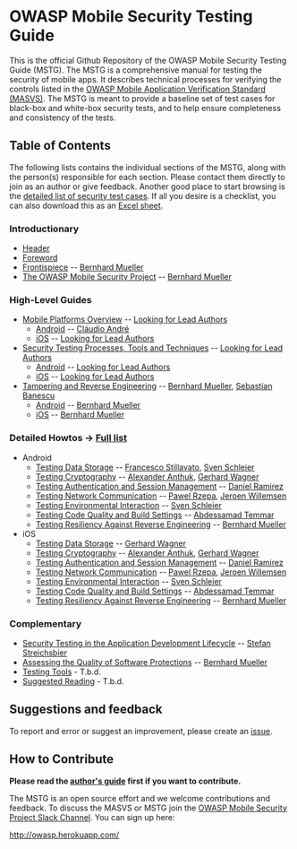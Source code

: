 # OWASP Mobile Security Testing Guide

This is the official Github Repository of the OWASP Mobile Security Testing Guide (MSTG). The MSTG is a comprehensive manual for testing the security of mobile apps. It describes technical processes for verifying the controls listed in the [OWASP Mobile Application Verification Standard (MASVS)](https://github.com/OWASP/owasp-masvs). The MSTG is meant to provide a baseline set of test cases for black-box and white-box security tests, and to help ensure completeness and consistency of the tests.

## Table of Contents

The following lists contains the individual sections of the MSTG, along with the person(s) responsible for each section. Please contact them directly to join as an author or give feedback. Another good place to start browsing is the [detailed list of security test cases](all_tests.md). If all you desire is a checklist, you can also download this as an [Excel sheet](Checklist/OWASP-MSTG-Mobile-AppSec-Tests.xlsx).

### Introductionary

- [Header](Document/0x00-Header.md)
- [Foreword](Document/0x01-Foreword.md)
- [Frontispiece](Document/0x02-Frontispiece.md) -- [Bernhard Mueller](https://github.com/b-mueller)
- [The OWASP Mobile Security Project](Document/0x03-The-OWASP-Mobile-Security-Project.md) -- [Bernhard Mueller](https://github.com/b-mueller)

### High-Level Guides

* [Mobile Platforms Overview](Document/0x04-Mobile-Platfoms-Overview.md)  --  [Looking for Lead Authors](authors_guide.md)
   * [Android](Document/0x04a-Android.md) -- [Cláudio André](https://github.com/clviper)
   * [iOS](Document/0x04b-iOS.md) -- [Looking for Lead Authors](authors_guide.md)
* [Security Testing Processes, Tools and Techniques](Document/0x05-Testing-Processes-and-Techniques.md) -- [Looking for Lead Authors](authors_guide.md)
   * [Android](Document/0x05a-Testing-Process-and-Techniques-Android.md) -- [Looking for Lead Authors](https://github.com/OWASP/owasp-mstg/blob/master/authors_guide.md)
   * [iOS](Document/0x05b-Testing-Process-and-Techniques-iOS.md) -- [Looking for Lead Authors](https://github.com/OWASP/owasp-mstg/blob/master/authors_guide.md)
* [Tampering and Reverse Engineering](Document/0x06-Reverse-Engineering-and-Tampering.md) -- [Bernhard Mueller](https://github.com/b-mueller), [Sebastian Banescu](https://github.com/banescusebi)
   * [Android](Document/0x06a-Reverse-Engineering-and-Tampering-Android.md) -- [Bernhard Mueller](https://github.com/b-mueller)
   * [iOS](Document/0x06b-Reverse-Engineering-and-Tampering-iOS.md) -- [Bernhard Mueller](https://github.com/b-mueller)

### Detailed Howtos -> [Full list](all_tests.md)

  * Android
    * [Testing Data Storage](Document/Testcases/0x01a_OMTG-DATAST_Android.md) -- [Francesco Stillavato](https://github.com/litsnarf), [Sven Schleier](https://github.com/sushi2k)
    * [Testing Cryptography](Document/Testcases/0x01b_OMTG-CRYPTO_Android.md) --  [Alexander Anthuk](https://github.com/c0rdis), [Gerhard Wagner](https://github.com/thec00n)
    * [Testing Authentication and Session Management](Document/Testcases/0x01c_OMTG-AUTH_Android.md) -- [Daniel Ramirez](https://github.com/ram7rez)
    * [Testing Network Communication](Document/Testcases/0x01d_OMTG-NET_Android.md) -- [Pawel Rzepa](https://github.com/th3g1itch), [Jeroen Willemsen](https://github.com/commjoen)
    * [Testing Environmental Interaction](Document/Testcases/0x01e_OMTG-ENV_Android.md) -- [Sven Schleier](https://github.com/sushi2k)
    * [Testing Code Quality and Build Settings](Document/Testcases/0x01f_OMTG-CODE_Android.md) -- [Abdessamad Temmar](https://github.com/TmmmmmR)
    * [Testing Resiliency Against Reverse Engineering](Document/Testcases/0x01g_OMTG-RARE_Android.md) -- [Bernhard Mueller](https://github.com/b-mueller)
  * iOS
    * [Testing Data Storage](Document/Testcases/0x02a_OMTG-DATAST_iOS.md) -- [Gerhard Wagner](https://github.com/thec00n)
    * [Testing Cryptography](Document/Testcases/0x02b_OMTG-CRYPTO_iOS.md) --  [Alexander Anthuk](https://github.com/c0rdis), [Gerhard Wagner](https://github.com/thec00n)
    * [Testing Authentication and Session Management](Document/Testcases/0x02c_OMTG-AUTH_iOS.md) --  [Daniel Ramirez](https://github.com/ram7rez)
    * [Testing Network Communication](Document/Testcases/0x02d_OMTG-NET_iOS.md) -- [Pawel Rzepa](https://github.com/th3g1itch), [Jeroen Willemsen](https://github.com/commjoen)
    * [Testing Environmental Interaction](Document/Testcases/0x02e_OMTG-ENV_iOS.md) -- [Sven Schleier](https://github.com/sushi2k)
    * [Testing Code Quality and Build Settings](Document/Testcases/0x02f_OMTG-CODE_iOS.md) -- [Abdessamad Temmar](https://github.com/TmmmmmR)
    * [Testing Resiliency Against Reverse Engineering](Document/Testcases/0x02g_OMTG-RARE_iOS.md) -- [Bernhard Mueller](https://github.com/b-mueller)

### Complementary

* [Security Testing in the Application Development Lifecycle](Document/0x07a-Security-Testing-SDLC.md) -- [Stefan Streichsbier](https://github.com/streichsbaer)
* [Assessing the Quality of Software Protections](Document/0x07b_Assessing_Software_Protections.md) -- [Bernhard Mueller](https://github.com/b-mueller)
* [Testing Tools](Document/0x08-Testing-Tools.md) - T.b.d.
* [Suggested Reading](Document/0x09-Suggested-Reading.md) - T.b.d.

## Suggestions and feedback

To report and error or suggest an improvement, please create an [issue](https://github.com/b-mueller/owasp-mstg/issues).

## How to Contribute

**Please read the [author's guide](https://github.com/b-mueller/owasp-mstg/blob/master/authors_guide.md) first if you want to contribute.**

The MSTG is an open source effort and we welcome contributions and feedback. To discuss the MASVS or MSTG join the [OWASP Mobile Security Project Slack Channel](https://owasp.slack.com/messages/project-mobile_omtg/details/). You can sign up here:

http://owasp.herokuapp.com/
